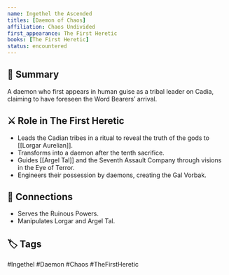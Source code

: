 ```yaml
---
name: Ingethel the Ascended
titles: [Daemon of Chaos]
affiliation: Chaos Undivided
first_appearance: The First Heretic
books: [The First Heretic]
status: encountered
---
```


## 🧠 Summary
A daemon who first appears in human guise as a tribal leader on Cadia, claiming to have foreseen the Word Bearers’ arrival.

## ⚔️ Role in The First Heretic
- Leads the Cadian tribes in a ritual to reveal the truth of the gods to [[Lorgar Aurelian]].
- Transforms into a daemon after the tenth sacrifice.
- Guides [[Argel Tal]] and the Seventh Assault Company through visions in the Eye of Terror.
- Engineers their possession by daemons, creating the Gal Vorbak.

## 🔗 Connections
- Serves the Ruinous Powers.
- Manipulates Lorgar and Argel Tal.

## 🏷︎ Tags
#Ingethel #Daemon #Chaos #TheFirstHeretic